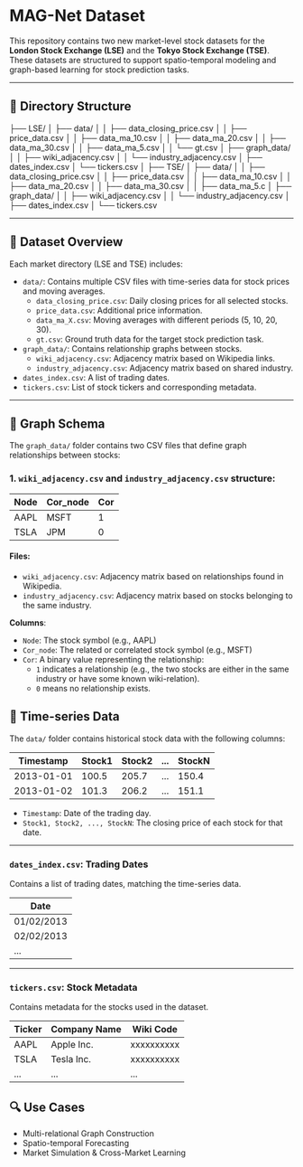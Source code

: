 # MAG-Net Dataset

This repository contains two new market-level stock datasets for the **London Stock Exchange (LSE)** and the **Tokyo Stock Exchange (TSE)**. These datasets are structured to support spatio-temporal modeling and graph-based learning for stock prediction tasks.

---

## 📁 Directory Structure

├── LSE/
│ ├── data/
│ │ ├── data_closing_price.csv
│ │ ├── price_data.csv
│ │ ├── data_ma_10.csv
│ │ ├── data_ma_20.csv
│ │ ├── data_ma_30.csv
│ │ ├── data_ma_5.csv
│ │ └── gt.csv
│ ├── graph_data/
│ │ ├── wiki_adjacency.csv
│ │ └── industry_adjacency.csv
│ ├── dates_index.csv
│ └── tickers.csv
│
├── TSE/
│ ├── data/
│ │ ├── data_closing_price.csv
│ │ ├── price_data.csv
│ │ ├── data_ma_10.csv
│ │ ├── data_ma_20.csv
│ │ ├── data_ma_30.csv
│ │ ├── data_ma_5.c
│ ├── graph_data/
│ │ ├── wiki_adjacency.csv
│ │ └── industry_adjacency.csv
│ ├── dates_index.csv
│ └── tickers.csv


---

## 📘 Dataset Overview

Each market directory (LSE and TSE) includes:

- `data/`: Contains multiple CSV files with time-series data for stock prices and moving averages.  
  - `data_closing_price.csv`: Daily closing prices for all selected stocks.
  - `price_data.csv`: Additional price information.
  - `data_ma_X.csv`: Moving averages with different periods (5, 10, 20, 30).
  - `gt.csv`: Ground truth data for the target stock prediction task.
- `graph_data/`: Contains relationship graphs between stocks.
  - `wiki_adjacency.csv`: Adjacency matrix based on Wikipedia links.
  - `industry_adjacency.csv`: Adjacency matrix based on shared industry.
- `dates_index.csv`: A list of trading dates.
- `tickers.csv`: List of stock tickers and corresponding metadata.
---

## 🧩 Graph Schema

The `graph_data/` folder contains two CSV files that define graph relationships between stocks:

### 1. `wiki_adjacency.csv` and `industry_adjacency.csv` structure:

| Node | Cor_node | Cor |
|------|----------|-----|
| AAPL | MSFT     | 1   |
| TSLA | JPM      | 0   |

#### Files:

- `wiki_adjacency.csv`: Adjacency matrix based on relationships found in Wikipedia.
- `industry_adjacency.csv`: Adjacency matrix based on stocks belonging to the same industry.

**Columns**:
- `Node`: The stock symbol (e.g., AAPL)
- `Cor_node`: The related or correlated stock symbol (e.g., MSFT)
- `Cor`: A binary value representing the relationship:
  - `1` indicates a relationship (e.g., the two stocks are either in the same industry or have some known wiki-relation).
  - `0` means no relationship exists.

## 📆 Time-series Data

The `data/` folder contains historical stock data with the following columns:

| Timestamp  | Stock1 | Stock2 | ... | StockN |
|------------|--------|--------|-----|--------|
| 2013-01-01 | 100.5  | 205.7  | ... | 150.4  |
| 2013-01-02 | 101.3  | 206.2  | ... | 151.1  |

- `Timestamp`: Date of the trading day.
- `Stock1, Stock2, ..., StockN`: The closing price of each stock for that date.

---

###  `dates_index.csv`: Trading Dates
Contains a list of trading dates, matching the time-series data.

| Date        |
|-------------|
| 01/02/2013  |
| 02/02/2013  |
| ...         |

---

### `tickers.csv`: Stock Metadata
Contains metadata for the stocks used in the dataset.

| Ticker | Company Name    | Wiki Code  |
|--------|-----------------|------------|
| AAPL   | Apple Inc.      | xxxxxxxxxx |
| TSLA   | Tesla Inc.      | xxxxxxxxxx |
| ...    | ...             | ...        |

## 🔍 Use Cases

- Multi-relational Graph Construction  
- Spatio-temporal Forecasting  
- Market Simulation & Cross-Market Learning



